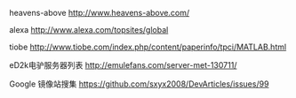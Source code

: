 heavens-above
http://www.heavens-above.com/

alexa
http://www.alexa.com/topsites/global

tiobe
http://www.tiobe.com/index.php/content/paperinfo/tpci/MATLAB.html

eD2k电驴服务器列表
http://emulefans.com/server-met-130711/

Google 镜像站搜集
https://github.com/sxyx2008/DevArticles/issues/99
